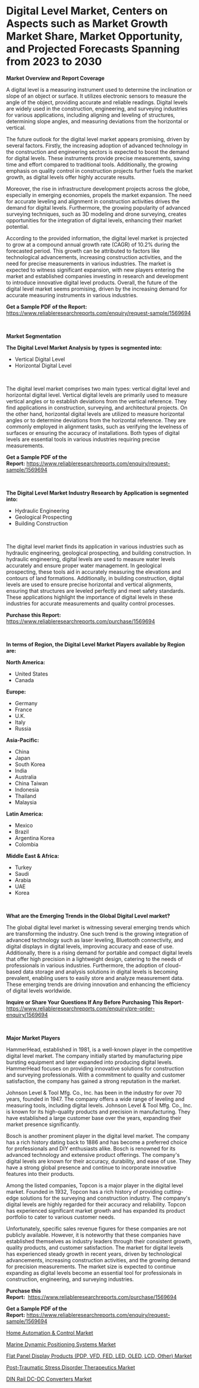 <p><h1>Digital Level Market, Centers on Aspects such as Market Growth Market Share, Market Opportunity, and Projected Forecasts Spanning from 2023 to 2030</h1></p><p><strong>Market Overview and Report Coverage</strong></p>
<p><p>A digital level is a measuring instrument used to determine the inclination or slope of an object or surface. It utilizes electronic sensors to measure the angle of the object, providing accurate and reliable readings. Digital levels are widely used in the construction, engineering, and surveying industries for various applications, including aligning and leveling of structures, determining slope angles, and measuring deviations from the horizontal or vertical.</p><p>The future outlook for the digital level market appears promising, driven by several factors. Firstly, the increasing adoption of advanced technology in the construction and engineering sectors is expected to boost the demand for digital levels. These instruments provide precise measurements, saving time and effort compared to traditional tools. Additionally, the growing emphasis on quality control in construction projects further fuels the market growth, as digital levels offer highly accurate results.</p><p>Moreover, the rise in infrastructure development projects across the globe, especially in emerging economies, propels the market expansion. The need for accurate leveling and alignment in construction activities drives the demand for digital levels. Furthermore, the growing popularity of advanced surveying techniques, such as 3D modeling and drone surveying, creates opportunities for the integration of digital levels, enhancing their market potential.</p><p>According to the provided information, the digital level market is projected to grow at a compound annual growth rate (CAGR) of 10.2% during the forecasted period. This growth can be attributed to factors like technological advancements, increasing construction activities, and the need for precise measurements in various industries. The market is expected to witness significant expansion, with new players entering the market and established companies investing in research and development to introduce innovative digital level products. Overall, the future of the digital level market seems promising, driven by the increasing demand for accurate measuring instruments in various industries.</p></p>
<p><strong>Get a Sample PDF of the Report:</strong> <a href="https://www.reliableresearchreports.com/enquiry/request-sample/1569694">https://www.reliableresearchreports.com/enquiry/request-sample/1569694</a></p>
<p>&nbsp;</p>
<p><strong>Market Segmentation</strong></p>
<p><strong>The Digital Level Market Analysis by types is segmented into:</strong></p>
<p><ul><li>Vertical Digital Level</li><li>Horizontal Digital Level</li></ul></p>
<p>&nbsp;</p>
<p><p>The digital level market comprises two main types: vertical digital level and horizontal digital level. Vertical digital levels are primarily used to measure vertical angles or to establish deviations from the vertical reference. They find applications in construction, surveying, and architectural projects. On the other hand, horizontal digital levels are utilized to measure horizontal angles or to determine deviations from the horizontal reference. They are commonly employed in alignment tasks, such as verifying the levelness of surfaces or ensuring the accuracy of installations. Both types of digital levels are essential tools in various industries requiring precise measurements.</p></p>
<p><strong>Get a Sample PDF of the Report:</strong>&nbsp;<a href="https://www.reliableresearchreports.com/enquiry/request-sample/1569694">https://www.reliableresearchreports.com/enquiry/request-sample/1569694</a></p>
<p>&nbsp;</p>
<p><strong>The Digital Level Market Industry Research by Application is segmented into:</strong></p>
<p><ul><li>Hydraulic Engineering</li><li>Geological Prospecting</li><li>Building Construction</li></ul></p>
<p>&nbsp;</p>
<p><p>The digital level market finds its application in various industries such as hydraulic engineering, geological prospecting, and building construction. In hydraulic engineering, digital levels are used to measure water levels accurately and ensure proper water management. In geological prospecting, these tools aid in accurately measuring the elevations and contours of land formations. Additionally, in building construction, digital levels are used to ensure precise horizontal and vertical alignments, ensuring that structures are leveled perfectly and meet safety standards. These applications highlight the importance of digital levels in these industries for accurate measurements and quality control processes.</p></p>
<p><strong>Purchase this Report:</strong>&nbsp; <a href="https://www.reliableresearchreports.com/purchase/1569694">https://www.reliableresearchreports.com/purchase/1569694</a></p>
<p>&nbsp;</p>
<p><strong>In terms of Region, the Digital Level Market Players available by Region are:</strong></p>
<p>
    <p> <strong> North America: </strong>
        <ul>
            <li>United States</li>
            <li>Canada</li>
        </ul>
        </p> 
    <p> <strong> Europe: </strong>
        <ul>
            <li>Germany</li>
            <li>France</li>
            <li>U.K.</li>
            <li>Italy</li>
            <li>Russia</li>
        </ul>
        </p> 
    <p> <strong> Asia-Pacific: </strong>
        <ul>
            <li>China</li>
            <li>Japan</li>
            <li>South Korea</li>
            <li>India</li>
            <li>Australia</li>
            <li>China Taiwan</li>
            <li>Indonesia</li>
            <li>Thailand</li>
            <li>Malaysia</li>
        </ul>
        </p> 
    <p> <strong> Latin America: </strong>
        <ul>
            <li>Mexico</li>
            <li>Brazil</li>
            <li>Argentina Korea</li>
            <li>Colombia</li>
        </ul>
        </p> 
    <p> <strong> Middle East & Africa: </strong>
        <ul>
            <li>Turkey</li>
            <li>Saudi</li>
            <li>Arabia</li>
            <li>UAE</li>
            <li>Korea</li>
        </ul>
    </p>
    </p>
<p>&nbsp;</p>
<p><strong>What are the Emerging Trends in the Global Digital Level market?</strong></p>
<p><p>The global digital level market is witnessing several emerging trends which are transforming the industry. One such trend is the growing integration of advanced technology such as laser leveling, Bluetooth connectivity, and digital displays in digital levels, improving accuracy and ease of use. Additionally, there is a rising demand for portable and compact digital levels that offer high precision in a lightweight design, catering to the needs of professionals in various industries. Furthermore, the adoption of cloud-based data storage and analysis solutions in digital levels is becoming prevalent, enabling users to easily store and analyze measurement data. These emerging trends are driving innovation and enhancing the efficiency of digital levels worldwide.</p></p>
<p><strong>Inquire or Share Your Questions If Any Before Purchasing This Report</strong>- <a href="https://www.reliableresearchreports.com/enquiry/pre-order-enquiry/1569694">https://www.reliableresearchreports.com/enquiry/pre-order-enquiry/1569694</a></p>
<p>&nbsp;</p>
<p><strong>Major Market Players</strong></p>
<p><p>HammerHead, established in 1981, is a well-known player in the competitive digital level market. The company initially started by manufacturing pipe bursting equipment and later expanded into producing digital levels. HammerHead focuses on providing innovative solutions for construction and surveying professionals. With a commitment to quality and customer satisfaction, the company has gained a strong reputation in the market.</p><p>Johnson Level & Tool Mfg. Co., Inc. has been in the industry for over 70 years, founded in 1947. The company offers a wide range of leveling and measuring tools, including digital levels. Johnson Level & Tool Mfg. Co., Inc. is known for its high-quality products and precision in manufacturing. They have established a large customer base over the years, expanding their market presence significantly.</p><p>Bosch is another prominent player in the digital level market. The company has a rich history dating back to 1886 and has become a preferred choice for professionals and DIY enthusiasts alike. Bosch is renowned for its advanced technology and extensive product offerings. The company's digital levels are known for their accuracy, durability, and ease of use. They have a strong global presence and continue to incorporate innovative features into their products.</p><p>Among the listed companies, Topcon is a major player in the digital level market. Founded in 1932, Topcon has a rich history of providing cutting-edge solutions for the surveying and construction industry. The company's digital levels are highly regarded for their accuracy and reliability. Topcon has experienced significant market growth and has expanded its product portfolio to cater to various customer needs.</p><p>Unfortunately, specific sales revenue figures for these companies are not publicly available. However, it is noteworthy that these companies have established themselves as industry leaders through their consistent growth, quality products, and customer satisfaction. The market for digital levels has experienced steady growth in recent years, driven by technological advancements, increasing construction activities, and the growing demand for precision measurements. The market size is expected to continue expanding as digital levels become an essential tool for professionals in construction, engineering, and surveying industries.</p></p>
<p><strong>Purchase this Report:</strong>&nbsp;&nbsp;<a href="https://www.reliableresearchreports.com/purchase/1569694">https://www.reliableresearchreports.com/purchase/1569694</a></p>
<p></p>
<p><strong>Get a Sample PDF of the Report:</strong>&nbsp;<a href="https://www.reliableresearchreports.com/enquiry/request-sample/1569694">https://www.reliableresearchreports.com/enquiry/request-sample/1569694</a></p>
<p><p><a href="https://www.linkedin.com/pulse/home-automation-amp-control-market-challenges/">Home Automation & Control Market</a></p><p><a href="https://www.linkedin.com/pulse/marine-dynamic-positioning-systems-market/">Marine Dynamic Positioning Systems Market</a></p><p><a href="https://www.linkedin.com/pulse/flat-panel-display-products-pdp-vfd-fed-led-oled-lcd-other/">Flat Panel Display Products (PDP, VFD, FED, LED, OLED, LCD, Other) Market</a></p><p><a href="https://medium.com/@linabernier/post-traumatic-stress-disorder-therapeutics-market-insight-market-trends-growth-forecasted-from-24b95d821695">Post-Traumatic Stress Disorder Therapeutics Market</a></p><p><a href="https://medium.com/@magaliortiz1955/din-rail-dc-dc-converters-market-report-reveals-the-latest-trends-and-growth-opportunities-of-this-1d35ee18a632">DIN Rail DC-DC Converters Market</a></p></p>